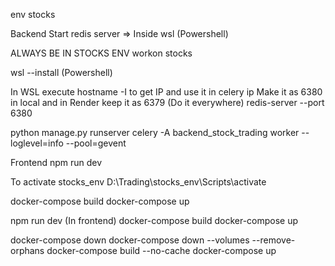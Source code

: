 env stocks

Backend
Start redis server => Inside wsl (Powershell)

ALWAYS BE IN STOCKS ENV
workon stocks

wsl --install (Powershell)

In WSL execute hostname -I to get IP and use it in celery ip
Make it as 6380 in local and in Render keep it as 6379 (Do it everywhere)
redis-server --port 6380
<!-- daphne backend_stock_trading.asgi:application -->
python manage.py runserver
celery -A backend_stock_trading worker --loglevel=info --pool=gevent

Frontend
npm run dev

To activate stocks_env
D:\Trading\stocks_env\Scripts\activate  


<!-- EXECUTION Works-->
docker-compose build 
docker-compose up

<!--  -->


<!-- To Execute using docker and FE seperately if modifications has to be done in FE-->
npm run dev (In frontend)
docker-compose build
docker-compose up
<!--  -->

<!-- http://localhost:5173/ -->

<!-- If Docker is giving some issues -->
docker-compose down
docker-compose down --volumes --remove-orphans
docker-compose build --no-cache
docker-compose up
